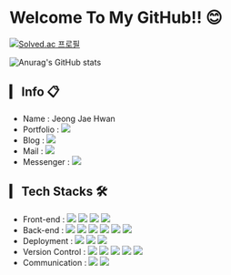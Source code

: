 # Welcome To My GitHub!! 😊
[![Solved.ac
프로필](http://mazassumnida.wtf/api/v2/generate_badge?boj=woghks7788)](https://solved.ac/woghks7788)

![Anurag's GitHub stats](https://github-readme-stats-sand-six-91.vercel.app/api?username=woghks778803&show_icons=true&count_private=true&line_height=24&theme=dracula&hide=stars)

## ▎ Info 📋 
- Name : Jeong Jae Hwan
- Portfolio : <a href="https://www.jpro.blog/jpro-profile/"><img src="https://img.shields.io/badge/-Portfolio-blue"/></a>
- Blog : <a href="https://www.jpro.blog/"><img src="https://img.shields.io/badge/Blog-21759B?style=flat&logo=WordPress&logoColor=white"/></a>
- Mail : <a href="mailto:viliketh1s98@naver.com"><img src="https://img.shields.io/badge/Gmail-EA4335?style=flat&logo=Gmail&logoColor=white"/></a>
- Messenger : <a href="https://www.jpro.blog/?p=137"><img src="https://img.shields.io/badge/Kakao-FFCD00?style=flat&logo=KakaoTalk&logoColor=white"/></a><br>


## ▎ Tech Stacks 🛠
- Front-end : <span><img src="https://img.shields.io/badge/HTML-e34f26?style=flat&logo=html5&logoColor=white"/></span>
<span><img src="https://img.shields.io/badge/CSS-1572b6?style=flat&logo=css3&logoColor=white"/></span>
<span><img src="https://img.shields.io/badge/JavaScript-dbab09?style=flat&logo=javascript&logoColor=white"/></span>
<span><img src="https://img.shields.io/badge/jQuery-0769ad?style=flat&logo=jquery&logoColor=white"/></span>
- Back-end : <span><img src="https://img.shields.io/badge/PHP-777BB4?style=flat&logo=PHP&logoColor=white"/></span>
<span><img src="https://img.shields.io/badge/Symfony-000000?style=flat&logo=Symfony&logoColor=white"/></span>
<span><img src="https://img.shields.io/badge/Python-3776AB?style=flat&logo=python&logoColor=white"/></span>
<span><img src="https://img.shields.io/badge/Flask-000000?style=flat&logo=Flask&logoColor=white"/></span>
<span><img src="https://img.shields.io/badge/MySQL-4479A1?style=flat&logo=MySQL&logoColor=white"/></span>
<span><img src="https://img.shields.io/badge/MongoDB-47A248?style=flat&logo=MongoDB&logoColor=white"/></span>
- Deployment : <span><img src="https://img.shields.io/badge/AWS-232f3e?style=flat&logo=amazon-aws&logoColor=white"/></span>
<span><img src="https://img.shields.io/badge/Naver Cloud-03E062?style=flat&logo=naver&logoColor=white"/></span>
<span><img src="https://img.shields.io/badge/Docker-2496ED?style=flat&logo=Docker&logoColor=white"/></span><!-- <span><img src="https://img.shields.io/badge/Google Cloud-4285F4?style=flat&logo=Google Cloud&logoColor=white"/></span> -->
- Version Control : <span><img src="https://img.shields.io/badge/Git-f05032?style=flat&logo=git&logoColor=white"/></span>
<span><img src="https://img.shields.io/badge/GitHub-181717?style=flat&logo=github&logoColor=white"/></span>
<span><img src="https://img.shields.io/badge/Bitbucket-0052cc?style=flat&logo=bitbucket&logoColor=white"/></span>
<span><img src="https://img.shields.io/badge/CircleCI-343434?style=flat&logo=CircleCI&logoColor=white"/></span>
<span><img src="https://img.shields.io/badge/Travis CI-3EAAAF?style=flat&logo=Travis CI&logoColor=white"/></span>
- Communication : <span><img src="https://img.shields.io/badge/Jira-0052cc?style=flat&logo=jira&logoColor=white"/></span>
<span><img src="https://img.shields.io/badge/Confluence-0052cc?style=flat&logo=confluence&logoColor=white"/></span><br>